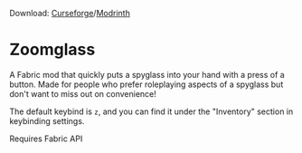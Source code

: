 Download: [Curseforge](https://www.curseforge.com/minecraft/mc-mods/zoomglass)/[Modrinth](https://modrinth.com/mod/zoomglass)

# Zoomglass
A Fabric mod that quickly puts a spyglass into your hand with a press of a button. 
Made for people who prefer roleplaying aspects of a spyglass but don't want to miss out on convenience!

The default keybind is `z`, and you can find it under the "Inventory" section in keybinding settings.

Requires Fabric API
